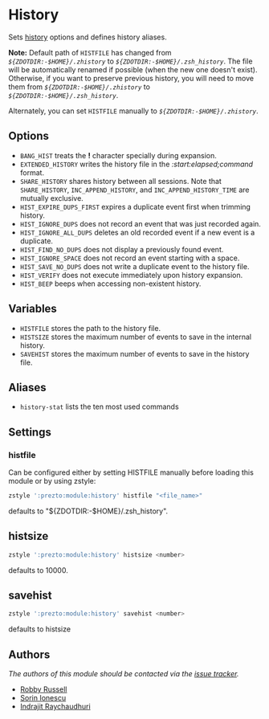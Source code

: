 # History

Sets [history][1] options and defines history aliases.

**Note:** Default path of `HISTFILE` has changed from
_`${ZDOTDIR:-$HOME}/.zhistory`_ to _`${ZDOTDIR:-$HOME}/.zsh_history`_. The file
will be automatically renamed if possible (when the new one doesn't exist).
Otherwise, if you want to preserve previous history, you will need to move them
from _`${ZDOTDIR:-$HOME}/.zhistory`_ to _`${ZDOTDIR:-$HOME}/.zsh_history`_.

Alternately, you can set `HISTFILE` manually to _`${ZDOTDIR:-$HOME}/.zhistory`_.

## Options

- `BANG_HIST` treats the **!** character specially during expansion.
- `EXTENDED_HISTORY` writes the history file in the _:start:elapsed;command_
  format.
- `SHARE_HISTORY` shares history between all sessions. Note that
  `SHARE_HISTORY`, `INC_APPEND_HISTORY`, and `INC_APPEND_HISTORY_TIME` are
  mutually exclusive.
- `HIST_EXPIRE_DUPS_FIRST` expires a duplicate event first when trimming history.
- `HIST_IGNORE_DUPS` does not record an event that was just recorded again.
- `HIST_IGNORE_ALL_DUPS` deletes an old recorded event if a new event is a
  duplicate.
- `HIST_FIND_NO_DUPS` does not display a previously found event.
- `HIST_IGNORE_SPACE` does not record an event starting with a space.
- `HIST_SAVE_NO_DUPS` does not write a duplicate event to the history file.
- `HIST_VERIFY` does not execute immediately upon history expansion.
- `HIST_BEEP` beeps when accessing non-existent history.

## Variables

- `HISTFILE` stores the path to the history file.
- `HISTSIZE` stores the maximum number of events to save in the internal history.
- `SAVEHIST` stores the maximum number of events to save in the history file.

## Aliases

- `history-stat` lists the ten most used commands

## Settings

### histfile

Can be configured either by setting HISTFILE manually before loading this
module or by using zstyle:

```sh
zstyle ':prezto:module:history' histfile "<file_name>"
```

defaults to "${ZDOTDIR:-$HOME}/.zsh_history".

## histsize

```sh
zstyle ':prezto:module:history' histsize <number>
```

defaults to 10000.

## savehist

```sh
zstyle ':prezto:module:history' savehist <number>
```

defaults to histsize

## Authors

_The authors of this module should be contacted via the [issue tracker][2]._

- [Robby Russell](https://github.com/robbyrussell)
- [Sorin Ionescu](https://github.com/sorin-ionescu)
- [Indrajit Raychaudhuri](https://github.com/indrajitr)

[1]: https://zsh.sourceforge.net/Guide/zshguide02.html#l16
[2]: https://github.com/sorin-ionescu/prezto/issues
